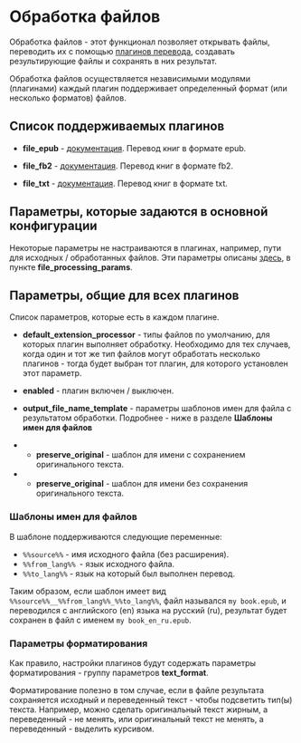 # Обработка файлов

Обработка файлов - этот функционал позволяет открывать файлы, 
переводить их с помощью [плагинов перевода](translate_text.md), 
создавать результирующие файлы и сохранять в них результат.

Обработка файлов осуществляется независимыми модулями (плагинами) каждый плагин поддерживает определенный формат
(или несколько форматов) файлов.

## Список поддерживаемых плагинов

* **file_epub** - [документация](plugins-file-processing/file_epub.md). Перевод книг в формате epub.


* **file_fb2** - [документация](plugins-file-processing/file_fb2.md). Перевод книг в формате fb2.


* **file_txt** - [документация](plugins-file-processing/file_txt.md). Перевод книг в формате txt.

## Параметры, которые задаются в основной конфигурации

Некоторые параметры не настраиваются в плагинах, например, пути для исходных / обработанных файлов.
Эти параметры описаны [здесь](options.md), в пункте **file_processing_params**.

## Параметры, общие для всех плагинов

Список параметров, которые есть в каждом плагине.

* **default_extension_processor** - типы файлов по умолчанию, для которых плагин выполняет обработку.
  Необходимо для тех случаев, когда один и тот же тип файлов могут обработать несколько плагинов - 
  тогда будет выбран тот плагин, для которого установлен этот параметр.


* **enabled** - плагин включен / выключен.


* **output_file_name_template** - параметры шаблонов имен для файла с результатом обработки. Подробнее - ниже в разделе
  **Шаблоны имен для файлов**
* * **preserve_original** - шаблон для имени с сохранением оригинального текста. 
* * **preserve_original** - шаблон для имени без сохранения оригинального текста.

### Шаблоны имен для файлов

В шаблоне поддерживаются следующие переменные:

* `%%source%%` - имя исходного файла (без расширения).
* `%%from_lang%% `- язык исходного файла.
* `%%to_lang%%` - язык на который был выполнен перевод.

Таким образом, если шаблон имеет вид `%%source%%__%%from_lang%%_%%to_lang%%`, файл назывался `my book.epub`,
и переводился с английского (en) языка на русский (ru), результат будет сохранен в файл с именем `my book_en_ru.epub`.

### Параметры форматирования
Как правило, настройки плагинов будут содержать параметры форматирования - группу параметров **text_format**.

Форматирование полезно в том случае, если в файле результата сохраняется исходный и переведенный текст - 
чтобы подсветить тип(ы) текста. Например, можно сделать оригинальный текст жирным, а переведенный - не менять,
или оригинальный текст не менять, а переведенный - выделить курсивом.